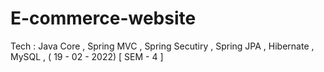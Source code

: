 # E-commerce-website
Tech : Java Core , Spring MVC , Spring Secutiry , Spring JPA , Hibernate , MySQL  , ( 19 - 02 - 2022) [ SEM - 4 ]
